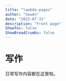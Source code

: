 ```yaml
---
title: "lawbda-pages"
author: "Sewen"
date: "2023-07-31"
description: "Front page"
ShowToc: false
ShowBreadCrumbs: false
---
```


# 写作

日常写作内容都在这里啦。
